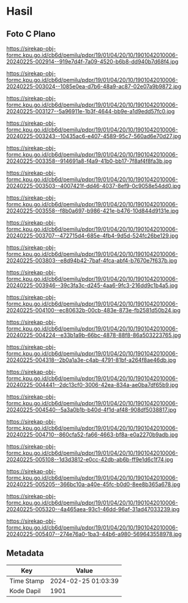 # Hasil

## Foto C Plano

https://sirekap-obj-formc.kpu.go.id/cb6d/pemilu/pdpr/19/01/04/20/10/1901042010006-20240225-002914--919e7d4f-7a09-4520-b6b8-dd940b7d68f4.jpg

https://sirekap-obj-formc.kpu.go.id/cb6d/pemilu/pdpr/19/01/04/20/10/1901042010006-20240225-003024--1085e0ea-d7b6-48a9-ac87-02e07a9b9872.jpg

https://sirekap-obj-formc.kpu.go.id/cb6d/pemilu/pdpr/19/01/04/20/10/1901042010006-20240225-003127--5a96911e-1b3f-4644-bb9e-a1d9edd57fc0.jpg

https://sirekap-obj-formc.kpu.go.id/cb6d/pemilu/pdpr/19/01/04/20/10/1901042010006-20240225-003243--10435ac6-e407-4589-95c7-560ad6e70d27.jpg

https://sirekap-obj-formc.kpu.go.id/cb6d/pemilu/pdpr/19/01/04/20/10/1901042010006-20240225-003358--914691a8-f4a9-41b0-bb17-7f8af4f8fa3b.jpg

https://sirekap-obj-formc.kpu.go.id/cb6d/pemilu/pdpr/19/01/04/20/10/1901042010006-20240225-003503--4007421f-dd46-4037-8ef9-0c9058e54dd0.jpg

https://sirekap-obj-formc.kpu.go.id/cb6d/pemilu/pdpr/19/01/04/20/10/1901042010006-20240225-003558--f8b0a697-b986-421e-b476-10d844d9131e.jpg

https://sirekap-obj-formc.kpu.go.id/cb6d/pemilu/pdpr/19/01/04/20/10/1901042010006-20240225-003707--472715d4-685e-4fb4-9d5d-524fc26be129.jpg

https://sirekap-obj-formc.kpu.go.id/cb6d/pemilu/pdpr/19/01/04/20/10/1901042010006-20240225-003803--e8d94b42-7baf-4fca-abf4-b7670e7f637b.jpg

https://sirekap-obj-formc.kpu.go.id/cb6d/pemilu/pdpr/19/01/04/20/10/1901042010006-20240225-003946--39c3fa3c-d245-4aa6-9fc3-216dd9c1b4a5.jpg

https://sirekap-obj-formc.kpu.go.id/cb6d/pemilu/pdpr/19/01/04/20/10/1901042010006-20240225-004100--ec80632b-00cb-483e-873e-fb2581d50b24.jpg

https://sirekap-obj-formc.kpu.go.id/cb6d/pemilu/pdpr/19/01/04/20/10/1901042010006-20240225-004224--e33b1a9b-66bc-4878-88f8-86a503223765.jpg

https://sirekap-obj-formc.kpu.go.id/cb6d/pemilu/pdpr/19/01/04/20/10/1901042010006-20240225-004318--2b0a1a3e-c4ab-4791-81bf-a264f8ae46db.jpg

https://sirekap-obj-formc.kpu.go.id/cb6d/pemilu/pdpr/19/01/04/20/10/1901042010006-20240225-004441--2dc13cf0-3006-42ea-834a-ae0ba7df65b9.jpg

https://sirekap-obj-formc.kpu.go.id/cb6d/pemilu/pdpr/19/01/04/20/10/1901042010006-20240225-004540--5a3a0b1b-b40d-4f1d-af48-908df5038817.jpg

https://sirekap-obj-formc.kpu.go.id/cb6d/pemilu/pdpr/19/01/04/20/10/1901042010006-20240225-004710--860cfa52-fa66-4663-bf8a-e0a2270b9adb.jpg

https://sirekap-obj-formc.kpu.go.id/cb6d/pemilu/pdpr/19/01/04/20/10/1901042010006-20240225-005108--1d3d3812-e0cc-42db-ab6b-ff9e1d6c1f74.jpg

https://sirekap-obj-formc.kpu.go.id/cb6d/pemilu/pdpr/19/01/04/20/10/1901042010006-20240225-005205--366bc10a-a40e-45fc-b0d0-8ee8b365a678.jpg

https://sirekap-obj-formc.kpu.go.id/cb6d/pemilu/pdpr/19/01/04/20/10/1901042010006-20240225-005320--4a465aea-93c1-46dd-96af-31ad47033239.jpg

https://sirekap-obj-formc.kpu.go.id/cb6d/pemilu/pdpr/19/01/04/20/10/1901042010006-20240225-005407--274e76a0-1ba3-44b6-a980-569643558978.jpg


## Metadata

| Key        | Value               |
| ---------- | ------------------- |
| Time Stamp | 2024-02-25 01:03:39 |
| Kode Dapil | 1901                |



